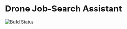 # Drone Job-Search Assistant
[![Build Status](https://travis-ci.org/sleepingkingstudios/drone.svg?branch=master)](https://travis-ci.org/sleepingkingstudios/drone)
